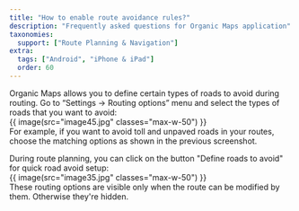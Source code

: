 ```yaml
---
title: "How to enable route avoidance rules?"
description: "Frequently asked questions for Organic Maps application"
taxonomies:
  support: ["Route Planning & Navigation"]
extra:
  tags: ["Android", "iPhone & iPad"]
  order: 60
---
```


Organic Maps allows you to define certain types of roads to avoid during routing. Go to “Settings → Routing options” menu and select the types of roads that you want to avoid:  
{{ image(src="image45.jpg" classes="max-w-50") }}  
For example, if you want to avoid toll and unpaved roads in your routes, choose the matching options as shown in the previous screenshot.

During route planning, you can click on the button "Define roads to avoid" for quick road avoid setup:   
{{ image(src="image35.jpg" classes="max-w-50") }}  
These routing options are visible only when the route can be modified by them. Otherwise they're hidden.
